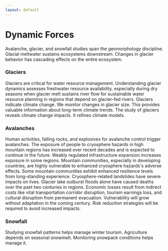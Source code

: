 ```yaml
---
layout: default
---
```


# Dynamic Forces

Avalanche, glacier, and snowfall studies span the geomorphology discipline. Glacial meltwater sustains ecosystems downstream. Changes in glacier behavior has cascading effects on the entire ecosystem.

### Glaciers

Glaciers are critical for water resource management. Understanding glacier dynamics assesses freshwater resource availability, especially during dry seasons when glacier melt sustains river flow for sustainable water resource planning in regions that depend on glacier-fed rivers. Glaciers indicate climate change. We monitor changes in glacier size. This provides valuable information about long-term climate trends. The study of glaciers reveals climate change impacts. It refines climate models.

### Avalanches

Human activities, falling rocks, and explosives for avalanche control trigger avalanches. The exposure of people to cryosphere hazards in high mountain regions has increased over recent decades and is expected to continue in the future. Weakly regulated infrastructure expansion increases exposure in some regions. Mountain communities, especially in developing countries, are highly vulnerable to enhanced cryosphere hazards's adverse effects. Some mountain communities exhibit enhanced resilience levels from long-standing experience. Cryosphere-related landslides have severe impacts on lives. Glacier lake outburst floods alone have caused deaths over the past two centuries in regions. Economic losses result from indirect costs like vital transportation corridor disruption, tourism earnings loss, and cultural disruption from permanent evacuation. Vulnerability will grow without adaptation in the coming century. Risk reduction strategies will be required to avoid increased impacts.

### Snowfall

Studying snowfall patterns helps manage winter tourism. Agriculture depends on seasonal snowmelt. Monitoring snowpack conditions helps manage it.